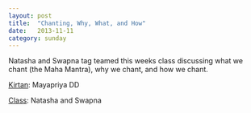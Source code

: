 ```yaml
---
layout: post
title:  "Chanting, Why, What, and How"
date:   2013-11-11
category: sunday
---
```


Natasha and Swapna tag teamed this weeks class discussing what we chant (the Maha Mantra), why we chant, and how we chant.

[Kirtan](https://s3.amazonaws.com/beginningbhakti/2013-11-11-Chanting/MayapriyaDD.Kirtan.mp3): Mayapriya DD

[Class](https://s3.amazonaws.com/beginningbhakti/2013-11-11-Chanting/Natasha.Swapna.Class.mp3): Natasha and Swapna
